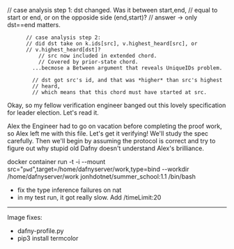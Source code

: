  // case analysis step 1: dst changed. Was it between start,end,
        // equal to start or end, or on the opposide side (end,start)?
        // answer -> only dst==end matters.


          // case analysis step 2:
          // did dst take on k.ids[src], v.highest_heard[src], or
          // v.highest_heard[dst]?
              // src now included in extended chord.
              // Covered by prior-state chord.
            ...becmose a Between argument that reveals UniqueIDs problem.

            // dst got src's id, and that was *higher* than src's highest
            // heard,
            // which means that this chord must have started at src.
            

Okay, so my fellow verification engineer banged out this lovely specification for
leader election.
Let's read it.

Alex the Engineer had to go on vacation before completing the proof work, so Alex left me
with this file. Let's get it verifying!
We'll study the spec carefully.
Then we'll begin by assuming the protocol is correct and try to figure out why
stupid old Dafny doesn't understand Alex's brilliance.

docker container run -t -i --mount src="`pwd`",target=/home/dafnyserver/work,type=bind --workdir /home/dafnyserver/work jonhdotnet/summer_school:1.1 /bin/bash

- fix the type inference failures on nat
- in my test run, it got really slow. Add /timeLimit:20


***
Image fixes:
- dafny-profile.py
- pip3 install termcolor
